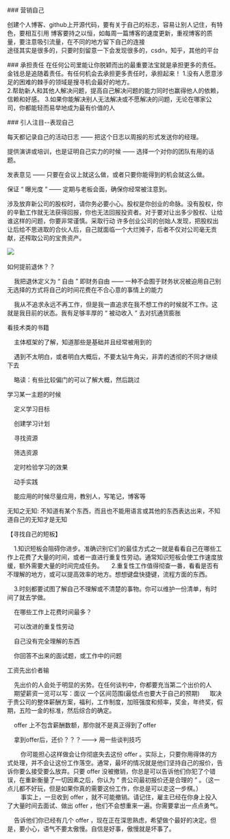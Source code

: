 ### 营销自己    

创建个人博客、github上开源代码，要有关于自己的标志，容易让别人记住，有特色，要相互引用
博客要持之以恒，如每周一篇博客的速度更新，重视博客的质量，要注意吸引流量，在不同的地方留下自己的连接    
途径其实是很多的，只要时刻留意一下会发现很多的，csdn，知乎，其他的平台


### 承担责任
在任何公司里能让你脱颖而出的最重要法宝就是承担更多的责任。金钱总是追随着责任。有任何机会去承担更多责任时，承担起来！
1.没有人愿意涉足的困难的棘手的领域是搜寻机会最好的地方。    
2.帮助新人和其他人解决问题，提高自己解决问题的能力同时也赢得他人的依赖，信赖和好感。
3.如果你能解决别人无法解决或不愿解决的问题，无论在哪家公司，你都能轻而易举地成为最有价值的人


### 引人注目--表现自己

每天都记录自己的活动日志 —— 把这个日志以周报的形式发送你的经理。

提供演讲或培训，也是证明自己实力的时候 —— 选择一个对你的团队有用的话题。

发表意见 —— 只要在会议上就这么做，或者只要你能得到的机会就这么做。

保证 “ 曝光度 ” —— 定期与老板会面，确保你经常被注意到。







涉及放弃新公司的股权时，请你务必要小心。股权是你创业的命脉。没有股权，你的辛勤工作就无法获得回报，你也无法回报投资者。对于要对让出多少股权、让给谁这样的问题，你要非常谨慎。采取行动
许多创业公司的创始人发现，把股权出让后给不思进取的合伙人后，自己就面临一个大烂摊子，后者不仅对公司毫无贡献，还榨取公司的宝贵资产。

![](https://sunxvming.com/imgs/5e7752c0-bdd1-4495-95d1-6bd3ce8735d6.jpg)
 


如何提前退休？？

    我把退休定义为 “ 自由 ” 即财务自由 —— 一种不会囿于财务状况被迫用自己别无选择的方式将自己的时间花费在不合心意的事情上的能力

    我从不追求永远不再工作，但是我一直追求在我不想工作的时候就不工作。这就是我目前的状态。我有足够丰厚的 “ 被动收入 ” 去对抗通货膨胀







看技术类的书籍

    主体框架的了解，知道那些是基础并且经常被用到的

    遇到不太明白，或者明白大概后，不要太钻牛角尖，非弄的透彻的不同才继续下去

    略读：有些比较偏门的可以了解大概，然后跳过



学习某一主题的时候

    定义学习目标

    创建学习计划

    寻找资源

    筛选资源

    定时检验学习的效果

    动手实践

    能应用的时候尽量应用，教别人，写笔记，博客等



无知之无知: 不知道有某个东西，而且也不能用语言或其他的东西表达出来，不知道自己的无知才是无知







【寻找自己的短板】

    1.知识短板会阻碍你进步。准确识别它们的最佳方式之一就是看看自己在哪些工作上花费了大量的时间，或者一直进行重复性劳动。通常知识短板会使工作速度放缓，额外需要大量的时间完成任务。
    2.重复性工作值得彻查一番，看看是否有不理解的地方，或可以提高效率的地方。想想键盘快捷键，流程方面的东西。

    3.时刻都要试图了解自己不理解或不清楚的事物。你可以维护一份清单，有时间了就去学做。



    在哪些工作上花费时间最多？

    可以改进的重复性劳动

    自己没有完全理解的东西

    你回答不出来的面试题，或工作中的问题







工资先出价者输

    先出价的人会处于明显的劣势。在任何谈判中，你都要充当第二个出价的人
    期望薪资一览可以写：面议 一个区间范围(最低点也要大于自己的预期)
     取决于贵公司的整体薪酬方案，福利，工作制度，加班强度和频率，奖金，年终奖，假期，五险一金的标准，然后综合的确定。



    offer 上不包含薪酬数额，那你就不是真正得到了offer

    拿到offer后，还价？？？---> 用一些谈判技巧

        你可能担心这样做会让你彻底失去这份 offer 。实际上，只要你用得体的方式处理，并不会让这份工作落空。通常，最坏的情况就是他们坚持自己的报价，告诉你要么接受要么放弃。只要 offer 没被撤销，你总是可以告诉他们你犯了个错误，在重新衡量了一切因素之后，你认为 “ 贵公司最初报价还是合理的 ” 。（这一点儿都不好玩，但是如果你真的需要这份工作，你总是可以走这一步棋。）
        事实上，一旦收到 offer ，就不可能撤销。请记住，雇主已经在你身上投入了大量时间去面试、做出 offer ，他们不会想重来一遍。你需要拿出一点点勇气。

    告诉他们你已经有几个 offer ，现在正在深思熟虑，希望做个最好的决定。但是，要小心，语气不要太傲慢。自信是好事，傲慢就是坏事了。

























































